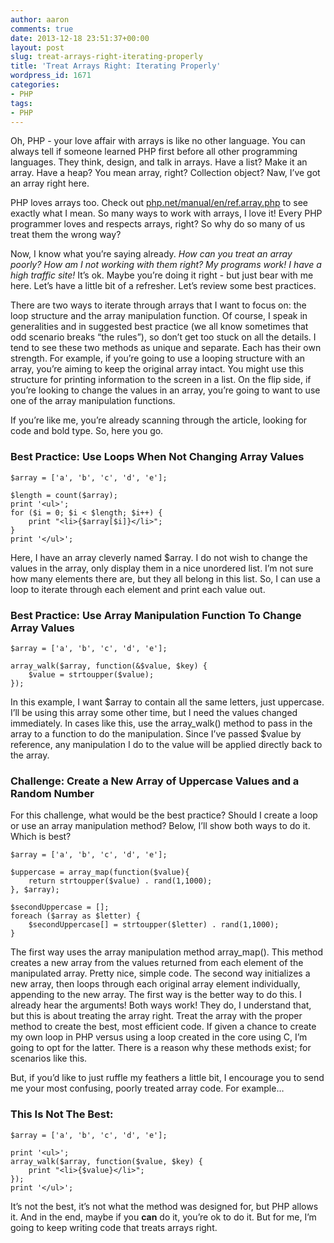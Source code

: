 ```yaml
---
author: aaron
comments: true
date: 2013-12-18 23:51:37+00:00
layout: post
slug: treat-arrays-right-iterating-properly
title: 'Treat Arrays Right: Iterating Properly'
wordpress_id: 1671
categories:
- PHP
tags:
- PHP
---
```


Oh, PHP - your love affair with arrays is like no other language.  You can always tell if someone learned PHP first before all other programming languages.  They think, design, and talk in arrays.  Have a list?  Make it an array.  Have a heap?  You mean array, right?  Collection object? Naw, I’ve got an array right here.

PHP loves arrays too.  Check out [php.net/manual/en/ref.array.php](http://php.net/manual/en/ref.array.php) to see exactly what I mean.  So many ways to work with arrays, I love it!  Every PHP programmer loves and respects arrays, right?  So why do so many of us treat them the wrong way?

Now, I know what you’re saying already.  _How can you treat an array poorly?  How am I not working with them right?  My programs work!  I have a high traffic site!_  It’s ok.  Maybe you’re doing it right - but just bear with me here. Let’s have a little bit of a refresher.  Let’s review some best practices.

There are two ways to iterate through arrays that I want to focus on: the loop structure and the array manipulation function.  Of course, I speak in generalities and in suggested best practice (we all know sometimes that odd scenario breaks “the rules”), so don’t get too stuck on all the details.  I tend to see these two methods as unique and separate.  Each has their own strength.  For example, if you’re going to use a looping structure with an array, you’re aiming to keep the original array intact.  You might use this structure for printing information to the screen in a list.  On the flip side, if you’re looking to change the values in an array, you’re going to want to use one of the array manipulation functions.

If you’re like me, you’re already scanning through the article, looking for code and bold type.  So, here you go.



### Best Practice: Use Loops When Not Changing Array Values




    
    
    $array = ['a', 'b', 'c', 'd', 'e'];
    
    $length = count($array);
    print '<ul>';
    for ($i = 0; $i < $length; $i++) {
    	print "<li>{$array[$i]}</li>";
    }
    print '</ul>';
    



Here, I have an array cleverly named $array.  I do not wish to change the values in the array, only display them in a nice unordered list.  I’m not sure how many elements there are, but they all belong in this list.  So, I can use a loop to iterate through each element and print each value out.



### Best Practice: Use Array Manipulation Function To Change Array Values




    
    
    $array = ['a', 'b', 'c', 'd', 'e'];
    
    array_walk($array, function(&$value, $key) {
    	$value = strtoupper($value);
    });
    



In this example, I want $array to contain all the same letters, just uppercase.  I’ll be using this array some other time, but I need the values changed immediately.  In cases like this, use the array_walk() method to pass in the array to a function to do the manipulation.  Since I’ve passed $value by reference, any manipulation I do to the value will be applied directly back to the array.
	


### Challenge: Create a New Array of Uppercase Values and a Random Number



For this challenge, what would be the best practice?  Should I create a loop or use an array manipulation method?  Below, I’ll show both ways to do it.  Which is best?


    
    
    $array = ['a', 'b', 'c', 'd', 'e'];
    
    $uppercase = array_map(function($value){
    	return strtoupper($value) . rand(1,1000);
    }, $array);
    
    $secondUppercase = [];
    foreach ($array as $letter) {
    	$secondUppercase[] = strtoupper($letter) . rand(1,1000);
    }
    



The first way uses the array manipulation method array_map().  This method creates a new array from the values returned from each element of the manipulated array.  Pretty nice, simple code.  The second way initializes a new array, then loops through each original array element individually, appending to the new array.  The first way is the better way to do this.
I already hear the arguments!  Both ways work!  They do, I understand that, but this is about treating the array right.  Treat the array with the proper method to create the best, most efficient code.  If given a chance to create my own loop in PHP versus using a loop created in the core using C, I’m going to opt for the latter.  There is a reason why these methods exist; for scenarios like this.

But, if you’d like to just ruffle my feathers a little bit, I encourage you to send me your most confusing, poorly treated array code.  For example…



### This Is Not The Best:




    
    
    $array = ['a', 'b', 'c', 'd', 'e'];
    
    print '<ul>';
    array_walk($array, function($value, $key) {
    	print "<li>{$value}</li>";
    });
    print '</ul>';
    



It’s not the best, it’s not what the method was designed for, but PHP allows it.  And in the end, maybe if you **can** do it, you’re ok to do it.  But for me, I’m going to keep writing code that treats arrays right.

